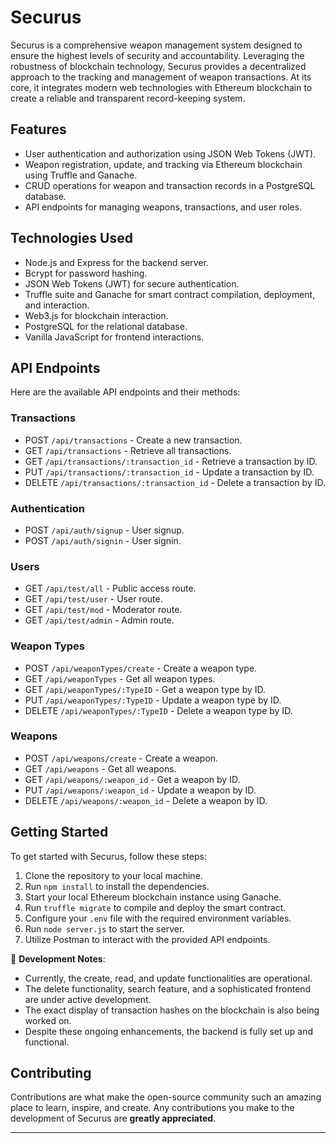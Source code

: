 # Securus

Securus is a comprehensive weapon management system designed to ensure the highest levels of security and accountability. Leveraging the robustness of blockchain technology, Securus provides a decentralized approach to the tracking and management of weapon transactions. At its core, it integrates modern web technologies with Ethereum blockchain to create a reliable and transparent record-keeping system.

## Features

- User authentication and authorization using JSON Web Tokens (JWT).
- Weapon registration, update, and tracking via Ethereum blockchain using Truffle and Ganache.
- CRUD operations for weapon and transaction records in a PostgreSQL database.
- API endpoints for managing weapons, transactions, and user roles.

## Technologies Used

- Node.js and Express for the backend server.
- Bcrypt for password hashing.
- JSON Web Tokens (JWT) for secure authentication.
- Truffle suite and Ganache for smart contract compilation, deployment, and interaction.
- Web3.js for blockchain interaction.
- PostgreSQL for the relational database.
- Vanilla JavaScript for frontend interactions.

## API Endpoints

Here are the available API endpoints and their methods:

### Transactions
- POST `/api/transactions` - Create a new transaction.
- GET `/api/transactions` - Retrieve all transactions.
- GET `/api/transactions/:transaction_id` - Retrieve a transaction by ID.
- PUT `/api/transactions/:transaction_id` - Update a transaction by ID.
- DELETE `/api/transactions/:transaction_id` - Delete a transaction by ID.

### Authentication
- POST `/api/auth/signup` - User signup.
- POST `/api/auth/signin` - User signin.

### Users
- GET `/api/test/all` - Public access route.
- GET `/api/test/user` - User route.
- GET `/api/test/mod` - Moderator route.
- GET `/api/test/admin` - Admin route.

### Weapon Types
- POST `/api/weaponTypes/create` - Create a weapon type.
- GET `/api/weaponTypes` - Get all weapon types.
- GET `/api/weaponTypes/:TypeID` - Get a weapon type by ID.
- PUT `/api/weaponTypes/:TypeID` - Update a weapon type by ID.
- DELETE `/api/weaponTypes/:TypeID` - Delete a weapon type by ID.

### Weapons
- POST `/api/weapons/create` - Create a weapon.
- GET `/api/weapons` - Get all weapons.
- GET `/api/weapons/:weapon_id` - Get a weapon by ID.
- PUT `/api/weapons/:weapon_id` - Update a weapon by ID.
- DELETE `/api/weapons/:weapon_id` - Delete a weapon by ID.

## Getting Started

To get started with Securus, follow these steps:

1. Clone the repository to your local machine.
2. Run `npm install` to install the dependencies.
3. Start your local Ethereum blockchain instance using Ganache.
4. Run `truffle migrate` to compile and deploy the smart contract.
5. Configure your `.env` file with the required environment variables.
6. Run `node server.js` to start the server.
7. Utilize Postman to interact with the provided API endpoints.

🚧 **Development Notes**:
- Currently, the create, read, and update functionalities are operational.
- The delete functionality, search feature, and a sophisticated frontend are under active development.
- The exact display of transaction hashes on the blockchain is also being worked on.
- Despite these ongoing enhancements, the backend is fully set up and functional.

## Contributing

Contributions are what make the open-source community such an amazing place to learn, inspire, and create. Any contributions you make to the development of Securus are **greatly appreciated**.

---
